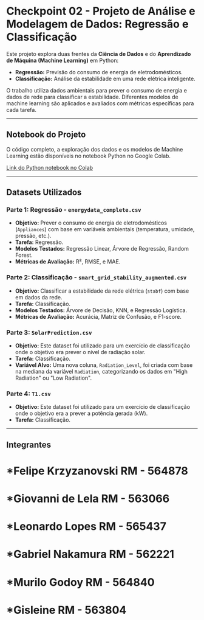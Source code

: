 # **Checkpoint 02 - Projeto de Análise e Modelagem de Dados: Regressão e Classificação**


Este projeto explora duas frentes da **Ciência de Dados** e do **Aprendizado de Máquina (Machine Learning)** em Python:

  * **Regressão:** Previsão do consumo de energia de eletrodomésticos.
  * **Classificação:** Análise da estabilidade em uma rede elétrica inteligente.

O trabalho utiliza dados ambientais para prever o consumo de energia e dados de rede para classificar a estabilidade. Diferentes modelos de machine learning são aplicados e avaliados com métricas específicas para cada tarefa.

-----

## **Notebook do Projeto**

O código completo, a exploração dos dados e os modelos de Machine Learning estão disponíveis no notebook Python no Google Colab.

[Link do Python notebook no Colab]([https://www.google.com/search?q=https://colab.research.google.com/drive/...](https://colab.research.google.com/drive/1QS1T9J18vEeLufJRxHUaufJqSQpzS0SP?usp=sharing))

-----

## **Datasets Utilizados**

### **Parte 1: Regressão - `energydata_complete.csv`**

  * **Objetivo:** Prever o consumo de energia de eletrodomésticos (`Appliances`) com base em variáveis ambientais (temperatura, umidade, pressão, etc.).
  * **Tarefa:** Regressão.
  * **Modelos Testados:** Regressão Linear, Árvore de Regressão, Random Forest.
  * **Métricas de Avaliação:** R², RMSE, e MAE.

### **Parte 2: Classificação - `smart_grid_stability_augmented.csv`**

  * **Objetivo:** Classificar a estabilidade da rede elétrica (`stabf`) com base em dados da rede.
  * **Tarefa:** Classificação.
  * **Modelos Testados:** Árvore de Decisão, KNN, e Regressão Logística.
  * **Métricas de Avaliação:** Acurácia, Matriz de Confusão, e F1-score.

### **Parte 3: `SolarPrediction.csv`**

  * **Objetivo:** Este dataset foi utilizado para um exercício de classificação onde o objetivo era prever o nível de radiação solar.
  * **Tarefa:** Classificação.
  * **Variável Alvo:** Uma nova coluna, `Radiation_Level`, foi criada com base na mediana da variável `Radiation`, categorizando os dados em "High Radiation" ou "Low Radiation".

### **Parte 4: `T1.csv`**

  * **Objetivo:** Este dataset foi utilizado para um exercício de classificação onde o objetivo era a prever a potência gerada
(kW).
  * **Tarefa:** Classificação.

-----

## **Integrantes**

 # *Felipe Krzyzanovski RM - 564878
 # *Giovanni de Lela RM - 563066
 # *Leonardo Lopes RM - 565437
 # *Gabriel Nakamura RM - 562221
 # *Murilo Godoy RM - 564840
 # *Gisleine RM - 563804
